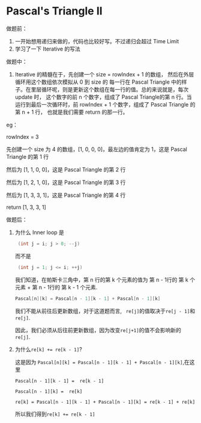 # Pascal's Triangle II

做题前：

1. 一开始想用递归来做的，代码也比较好写。不过递归会超过 Time Limit
2. 学习了一下 Iterative 的写法



做题中：

1.  Iterative 的精髓在于，先创建一个 size = rowIndex + 1 的数组， 然后在外层循环用这个数组依次模拟从 0 到 size 的 每一行在 Pascal Triangle 中的样子。在里层循环呢，则是更新这个数组在每一行的值。总的来说就是，每次 update 时， 这个数字的前 n 个数字，组成了 Pascal Triangle的第 n 行。当运行到最后一次循环时，前 rowIndex + 1 个数字，组成了 Pascal Triangle 的第 n + 1 行， 也就是我们需要 return 的那一行。

   eg：

   rowIndex = 3

   先创建一个 size 为 4 的数组，[1, 0, 0, 0]，最左边的值肯定为 1，这是 Pascal Triangle 的第 1 行

   然后为 [1, 1, 0, 0]，这是 Pascal Triangle 的第 2 行

   然后为 [1, 2, 1, 0]，这是 Pascal Triangle 的第 3 行

   然后为 [1, 3, 3, 1]，这是 Pascal Triangle 的第 4 行

   return [1, 3, 3, 1]



做题后：

1. 为什么 Inner loop 是

   ```c++
    (int j = i; j > 0; --j)
   ```

   而不是

   ```c++
    (int j = 1; j <= i; ++j)
   ```

   我们知道，在帕斯卡三角中，第 n 行的第 k 个元素的值为 第 n - 1行的 第 k 个元素 + 第 n - 1行的 第 k - 1 个元素.

   ```c++
   Pascal[n][k] = Pascal[n - 1][k - 1] + Pascal[n - 1][k]
   ```

   我们不能从前往后更新数组，对于这道题而言, ``` re[j]```的值取决于```re[j - 1]```和``re[j]``.

   因此，我们必须从后往前更新数组，因为改变```re[j+1]```的值不会影响新的```re[j]```.

2. 为什么```re[k] += re[k - 1]```?

   这是因为 ```Pascal[n][k] = Pascal[n - 1][k - 1] + Pascal[n - 1][k]```,在这里

   ```Pascal[n - 1][k - 1] =  re[k - 1]```

   ```Pascal[n - 1][k] =  re[k] ```

   ```re[k] = Pascal[n - 1][k - 1] + Pascal[n - 1][k] = re[k - 1] + re[k]```

   所以我们得到```re[k] += re[k - 1]```

